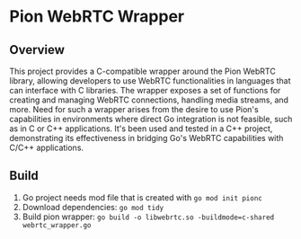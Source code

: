 
# Pion WebRTC Wrapper

## Overview

This project provides a C-compatible wrapper around the Pion WebRTC library, allowing developers to use WebRTC functionalities in languages that can interface with C libraries. The wrapper exposes a set of functions for creating and managing WebRTC connections, handling media streams, and more.
Need for such a wrapper arises from the desire to use Pion's capabilities in environments where direct Go integration is not feasible, such as in C or C++ applications.
It's been used and tested in a C++ project, demonstrating its effectiveness in bridging Go's WebRTC capabilities with C/C++ applications.

## Build

1. Go project needs mod file that is created with `go mod init pionc`
1. Download dependencies: `go mod tidy`
1. Build pion wrapper: `go build -o libwebrtc.so -buildmode=c-shared webrtc_wrapper.go`